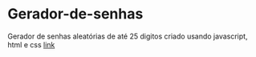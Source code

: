 # Gerador-de-senhas
Gerador de senhas aleatórias de até 25 digitos criado usando javascript, html e css
[link](https://miqueiascs.github.io/Gerador-de-senhas/)
